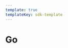 ```yaml
---
template: true
templateKey: sdk-template
---
```

# Go

<!--link%
The following command collects system metric data, such as CPU and memory usage, and sends them to GreptimeDB. This demo is based on OpenTelemetry OTLP/http. The source code is available on [github](https://github.com/GreptimeCloudStarters/quick-start-go)
-->

<!--code%
```shell
go run github.com/GreptimeCloudStarters/quick-start-go@latest -endpoint=http://localhost:4000/v1/otlp/v1/metrics
```
-->

<docs-template />
